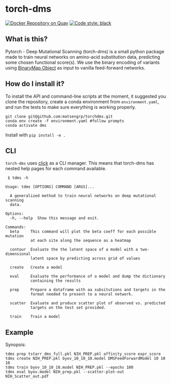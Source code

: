 # torch-dms

[![Docker Repository on Quay](https://quay.io/repository/matsengrp/torchdms/status "Docker Repository on Quay")](https://quay.io/repository/matsengrp/torchdms)
[![Code style: black](https://img.shields.io/badge/code%20style-black-000000.svg)](https://github.com/psf/black)


## What is this?

Pytorch - Deep Mutational Scanning (torch-dms) is a small python package made to train neural networks on
amino-acid substitution data, predicting some chosen functional score(s).
We use the binary encoding of variants using
[BinaryMap Object](https://jbloomlab.github.io/dms_variants/dms_variants.binarymap.html)
as input to vanilla feed-forward networks.

## How do I install it?

To install the API and command-line scripts at the moment,
it suggested you clone the repository, create a conda
environment from `environment.yaml`, and run the tests to make
sure everything is working properly.

```
git clone git@github.com:matsengrp/torchdms.git
conda env create -f environment.yaml #follow prompts
conda activate dms
```

Install with `pip install -e .`

## CLI

`torch-dms` uses
[click](https://click.palletsprojects.com/en/7.x/) as a CLI manager. This means
that torch-dms has nested help pages for each command available.
```
 $ tdms -h
```

```
Usage: tdms [OPTIONS] COMMAND [ARGS]...

  A generalized method to train neural networks on deep mutational scanning
  data.

Options:
  -h, --help  Show this message and exit.

Commands:
  beta     This command will plot the beta coeff for each possible mutation
           at each site along the sequence as a heatmap

  contour  Evaluate the the latent space of a model with a two-dimensional
           latent space by predicting across grid of values

  create   Create a model

  eval     Evaluate the performance of a model and dump the dictionary
           containing the results

  prep     Prepare a dataframe with aa subsitutions and targets in the
           format needed to present to a neural network.

  scatter  Evaluate and produce scatter plot of observed vs. predicted
           targets on the test set provided.

  train    Train a model
```

## Example

Synopsis:

    tdms prep tstarr_dms_full.pkl NIH_PREP.pkl affinity_score expr_score
    tdms create NIH_PREP.pkl byov_10_10_10.model DMSFeedForwardModel 10 10 10
    tdms train byov_10_10_10.model NIH_PREP.pkl --epochs 100
    tdms eval byov.model NIH_prep.pkl --scatter-plot-out NIH_Scatter_out.pdf

